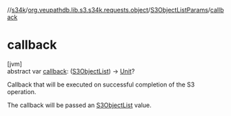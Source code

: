 //[s34k](../../../index.md)/[org.veupathdb.lib.s3.s34k.requests.object](../index.md)/[S3ObjectListParams](index.md)/[callback](callback.md)

# callback

[jvm]\
abstract var [callback](callback.md): ([S3ObjectList](../../org.veupathdb.lib.s3.s34k.response.object/-s3-object-list/index.md)) -&gt; [Unit](https://kotlinlang.org/api/latest/jvm/stdlib/kotlin/-unit/index.html)?

Callback that will be executed on successful completion of the S3 operation.

The callback will be passed an [S3ObjectList](../../org.veupathdb.lib.s3.s34k.response.object/-s3-object-list/index.md) value.
